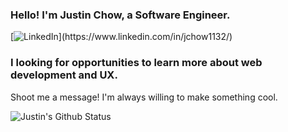 ### Hello! I'm Justin Chow, a Software Engineer.
[![LinkedIn](https://img.shields.io/badge/linkedin-%230077B5.svg?&style=for-the-badge&logo=linkedin&logoColor=white")](https://www.linkedin.com/in/jchow1132/)
### I looking for opportunities to learn more about web development and UX.
Shoot me a message! I'm always willing to make something cool.

![Justin's Github Status](https://github-readme-stats.vercel.app/api?username=jc-frc725&show_icons=true&theme=tokyonight)

<!--
**jc-frc725/jc-frc725** is a ✨ _special_ ✨ repository because its `README.md` (this file) appears on your GitHub profile.
Here are some ideas to get you started:

- 🔭 I’m currently working on ...
- 🌱 I’m currently learning ...
- 👯 I’m looking to collaborate on ...
- 🤔 I’m looking for help with ...
- 💬 Ask me about ...
- 📫 How to reach me: ...
- 😄 Pronouns: ...
- ⚡ Fun fact: ...
-->
